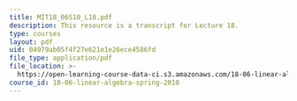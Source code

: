 ```yaml
---
title: MIT18_06S10_L18.pdf
description: This resource is a transcript for Lecture 18.
type: courses
layout: pdf
uid: 04979ab05f4f27e621e1e26ece4586fd
file_type: application/pdf
file_location: >-
  https://open-learning-course-data-ci.s3.amazonaws.com/18-06-linear-algebra-spring-2010/04979ab05f4f27e621e1e26ece4586fd_MIT18_06S10_L18.pdf
course_id: 18-06-linear-algebra-spring-2010
---
```

